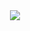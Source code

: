 <div align="center"> <img src="https://activity-graph.herokuapp.com/graph?username=cold-bin&theme=github-light" /> </div>
